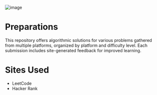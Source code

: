 ![image](https://user-images.githubusercontent.com/43221618/227756507-d9ccfb65-1eaa-4e67-8216-954d133d121d.png)


# Preparations
This repository offers algorithmic solutions for various problems gathered from multiple platforms, organized by platform and difficulty level. Each submission includes site-generated feedback for improved learning.


# Sites Used
* LeetCode
* Hacker Rank

